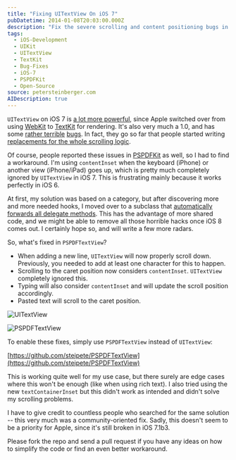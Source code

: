 ```yaml
---
title: "Fixing UITextView On iOS 7"
pubDatetime: 2014-01-08T20:03:00.000Z
description: "Fix the severe scrolling and content positioning bugs in iOS 7's UITextView with PSPDFTextView, a drop-in replacement."
tags:
  - iOS-Development
  - UIKit
  - UITextView
  - TextKit
  - Bug-Fixes
  - iOS-7
  - PSPDFKit
  - Open-Source
source: petersteinberger.com
AIDescription: true
---
```


`UITextView` on iOS 7 is [a lot more powerful](https://developer.apple.com/library/ios/documentation/UIKit/Reference/UITextView_Class/Reference/UITextView.html#//apple_ref/occ/instp/UITextView/linkTextAttributes), since Apple switched over from using [WebKit](http://www.cocoanetics.com/2012/12/uitextview-caught-with-trousers-down/) to [TextKit](https://developer.apple.com/library/ios/documentation/StringsTextFonts/Conceptual/TextAndWebiPhoneOS/CustomTextProcessing/CustomTextProcessing.html) for rendering. It's also very much a 1.0, and has some [rather terrible](http://inessential.com/2014/01/07/uitextview_scroll-to-typing_bug) [bugs](https://devforums.apple.com/message/918284#918284). In fact, they go so far that people started writing [replacements for the whole scrolling logic](https://github.com/jaredsinclair/JTSTextView).

Of course, people reported these issues in [PSPDFKit](http://pspdfkit.com) as well, so I had to find a workaround. I'm using `contentInset` when the keyboard (iPhone) or another view (iPhone/iPad) goes up, which is pretty much completely ignored by `UITextView` in iOS 7. This is frustrating mainly because it works perfectly in iOS 6.

At first, my solution was based on a category, but after discovering more and more needed hooks, I moved over to a subclass that [automatically forwards all delegate methods](https://github.com/steipete/PSPDFTextView/blob/ee9ce04ad04217efe0bc84d67f3895a34252d37c/PSPDFTextView/PSPDFTextView.m#L148-164). This has the advantage of more shared code, and we might be able to remove all those horrible hacks once iOS 8 comes out. I certainly hope so, and will write a few more radars.

So, what's fixed in `PSPDFTextView`?

- When adding a new line, `UITextView` will now properly scroll down. Previously, you needed to add at least one character for this to happen.
- Scrolling to the caret position now considers `contentInset`. `UITextView` completely ignored this.
- Typing will also consider `contentInset` and will update the scroll position accordingly.
- Pasted text will scroll to the caret position.

![UITextView](https://github.com/steipete/PSPDFTextView/raw/master/Example/broken.gif)

![PSPDFTextView](https://github.com/steipete/PSPDFTextView/raw/master/Example/fixed.gif)

To enable these fixes, simply use `PSPDFTextView` instead of `UITextView`:

[https://github.com/steipete/PSPDFTextView](https://github.com/steipete/PSPDFTextView)

This is working quite well for my use case, but there surely are edge cases where this won't be enough (like when using rich text).
I also tried using the new `textContainerInset` but this didn't work as intended and didn't solve my scrolling problems.

I have to give credit to countless people who searched for the same solution -- this very much was a community-oriented fix. Sadly, this doesn't seem to be a priority for Apple, since it's still broken in iOS 7.1b3.

Please fork the repo and send a pull request if you have any ideas on how to simplify the code or find an even better workaround.
